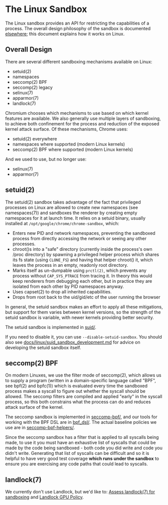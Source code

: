 # The Linux Sandbox

The Linux sandbox provides an API for restricting the capabilities of a process.
The overall design philosophy of the sandbox is documented
[elsewhere](../docs/design/sandbox.md); this document explains how it works on
Linux.

## Overall Design

There are several different sandboxing mechanisms available on Linux:

* setuid(2)
* namespaces
* seccomp(2) BPF
* seccomp(2) legacy
* selinux(7)
* apparmor(7)
* landlock(7)

Chromium chooses which mechanisms to use based on which kernel features are
available. We also generally use multiple layers of sandboxing, to achieve both
confinement for the process and reduction of the exposed kernel attack surface.
Of these mechanisms, Chrome uses:

* setuid(2) everywhere
* namespaces where supported (modern Linux kernels)
* seccomp(2) BPF where supported (modern Linux kernels)

And we used to use, but no longer use:

* selinux(7)
* apparmor(7)

## setuid(2)

The setuid(2) sandbox takes advantage of the fact that privileged processes on
Linux are allowed to create new namespaces (see namespaces(7)) and sandboxes the
renderer by creating empty namespaces for it at launch time. It relies on a
setuid binary, usually installed at `/opt/google/chrome/chrome-sandbox`, which:

* Enters new PID and network namespaces, preventing the sandboxed process from
  directly accessing the network or seeing any other processes.
* chroot()s into a "safe" directory (currently inside the process's own /proc
  directory) by spawning a privileged helper process which shares its fs state
  (using `CLONE_FS`) and having that helper chroot() it, which leaves the
  process in an empty, readonly root directory.
* Marks itself as un-dumpable using `prctl(2)`, which prevents any process
  without `CAP_SYS_PTRACE` from tracing it. In theory this would keep renderers
  from debugging each other, but in practice they are isolated from each other
  by PID namespaces anyway.
* Uses capset(2) to drop all inherited capabilities.
* Drops from root back to the uid/gid/etc of the user running the browser

In general, the setuid sandbox makes an effort to apply all these mitigations,
but support for them varies between kernel versions, so the strength of the
setuid sandbox is variable, with newer kernels providing better security.

The setuid sandbox is implemented in [suid/](suid/).

If you need to disable it, you can use `--disable-setuid-sandbox`. You should
also see
[docs/linux/suid_sandbox_development.md](../../docs/linux/suid_sandbox_development.md)
for advice on developing the setuid sandbox itself.

## seccomp(2) BPF

On modern Linuxes, we use the filter mode of seccomp(2), which allows us to
supply a program (written in a domain-specific language called "BPF", see bpf(2)
and bpfc(1)) which is evaluated every time the sandboxed process makes a syscall
to figure out whether the syscall should be allowed. The seccomp filters are
compiled and applied "early" in the syscall process, so this both constrains
what the process can do and reduces attack surface of the kernel.

The seccomp sandbox is implemented in [seccomp-bpf/](seccomp-bpf/), and our
tools for working with the BPF DSL are in [bpf_dsl/](bpf_dsl/). The actual
baseline policies we use are in [seccomp-bpf-helpers/](seccomp-bpf-helpers/).

Since the seccomp sandbox has a filter that is applied to all syscalls being
made, to use it you must have an exhaustive list of syscalls that could be made
by the code being sandboxed - both code you did write and code you didn't write.
Generating that list of syscalls can be difficult and so it is helpful to have
very good test coverage **which runs under the sandbox** to ensure you are
exercising any code paths that could lead to syscalls.

## landlock(7)

We currently don't use Landlock, but we'd like to:
[Assess landlock(7) for sandboxing](https://issues.chromium.org/issues/345514921)
and
[Landlock GPU Policy](https://source.chromium.org/chromium/chromium/src/+/main:sandbox/policy/linux/landlock_gpu_policy_android.cc).
